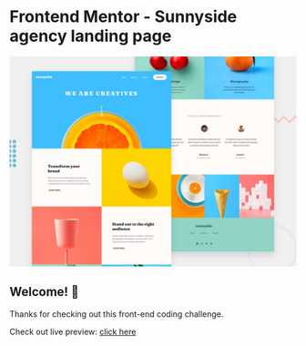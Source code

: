 # Frontend Mentor - Sunnyside agency landing page

![Design preview for the Sunnyside agency landing page coding challenge](./design/desktop-preview.jpg)

## Welcome! 👋

Thanks for checking out this front-end coding challenge.

Check out live preview: [click here](https://carniel-carl.github.io/sunny-landing-page/)
